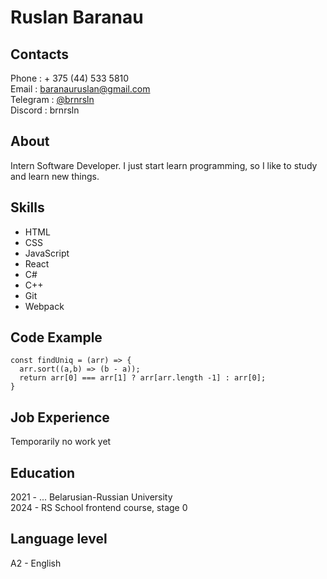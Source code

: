 # Ruslan Baranau

## Contacts

Phone : + 375 (44) 533 5810  
Email : baranauruslan@gmail.com  
Telegram : [@brnrsln](https://t.me/brnrsl)  
Discord : brnrsln

## About

Intern Software Developer. I just start learn programming, so I like to study and learn new things.

## Skills

- HTML
- CSS
- JavaScript
- React
- C#
- C++
- Git
- Webpack

## Code Example
```
const findUniq = (arr) => {
  arr.sort((a,b) => (b - a)); 
  return arr[0] === arr[1] ? arr[arr.length -1] : arr[0];
}
```

## Job Experience 

Temporarily no work yet

## Education

2021 - ... Belarusian-Russian University  
2024 - RS School frontend course, stage 0

## Language level

A2 - English
